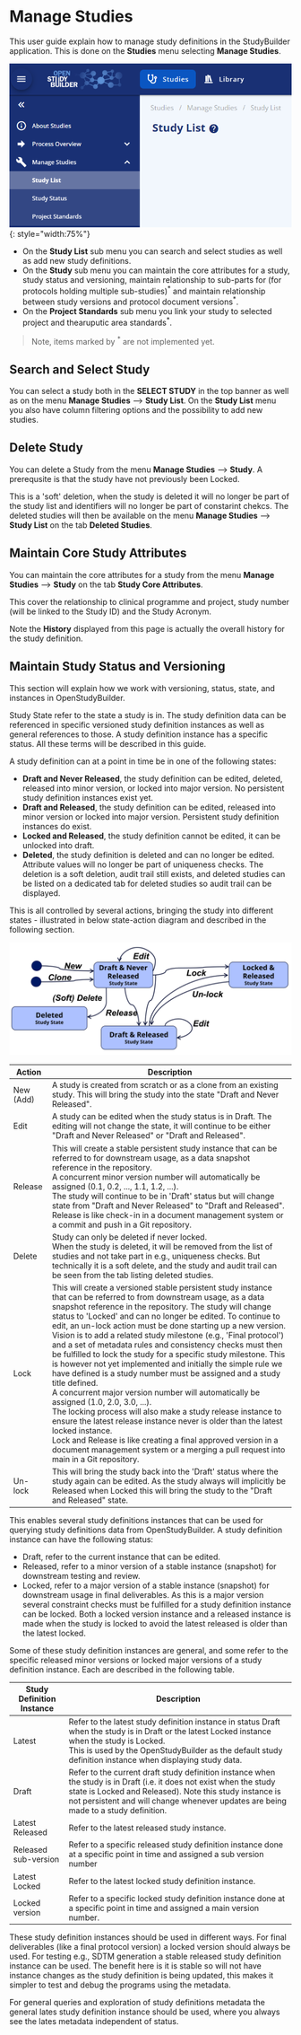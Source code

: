 # Manage Studies

This user guide explain how to manage study definitions in the StudyBuilder application. This is done on the **Studies** menu selecting **Manage Studies**.

![Conceptual architecture for the clinical-MDR and the StudyBuilder](./img/guide_manage_studies_01.png){: style="width:75%"}

- On the **Study List** sub menu you can search and select studies as well as add new study definitions.
- On the **Study** sub menu you can maintain the core attributes for a study, study status and versioning, maintain relationship to sub-parts for (for protocols holding multiple sub-studies)<sup>\*</sup> and maintain relationship between study versions and protocol document versions<sup>\*</sup>.
- On the **Project Standards** sub menu you link your study to selected project and thearuputic area standards<sup>\*</sup>.

> Note, items marked by <sup>\*</sup> are not implemented yet.


## Search and Select Study

You can select a study both in the **SELECT STUDY** in the top banner as well as on the menu **Manage Studies** --> **Study List**. On the **Study List** menu you also have column filtering options and the possibility to add new studies.


## Delete Study

You can delete a Study from the menu **Manage Studies** --> **Study**. A prerequsite is that the study have not previously been Locked.

This is a 'soft' deletion, when the study is deleted it will no longer be part of the study list and identifiers will no longer be part of constarint chekcs. The deleted studies will then be available on the menu **Manage Studies** --> **Study List** on the tab **Deleted Studies**.


## Maintain Core Study Attributes

You can maintain the core attributes for a study from the menu **Manage Studies** --> **Study** on the tab **Study Core Attributes**.

This cover the relationship to clinical programme and project, study number (will be linked to the Study ID) and the Study Acronym.

Note the **History** displayed from this page is actually the overall history for the study definition.


## Maintain Study Status and Versioning

This section will explain how we work with versioning, status, state, and instances in OpenStudyBuilder.

Study State refer to the state a study is in. The study definition data can be referenced in specific versioned study definition instances as well as general references to those. A study definition instance has a specific status. All these terms will be described in this guide.

A study definition can at a point in time be in one of the following states:

- **Draft and Never Released**, the study definition can be edited, deleted, released into minor version, or locked into major version. No persistent study definition instances exist yet.
- **Draft and Released**, the study definition can be edited, released into minor version or locked into major version. Persistent study definition instances do exist.
- **Locked and Released**, the study definition cannot be edited, it can be unlocked into draft. 
- **Deleted**, the study definition is deleted and can no longer be edited. Attribute values will no longer be part of uniqueness checks. The deletion is a soft deletion, audit trail still exists, and deleted studies can be listed on a dedicated tab for deleted studies so audit trail can be displayed.

This is all controlled by several actions, bringing the study into different states - illustrated in below state-action diagram and described in the following section.

![Study Versioning State-Action Diagram](./img/guide_manage_studies_02.png)

| Action | Description |
|--------|-------------|
| New (Add) | A study is created from scratch or as a clone from an existing study. This will bring the study into the state "Draft and Never Released". |
| Edit | A study can be edited when the study status is in Draft. The editing will not change the state, it will continue to be either "Draft and Never Released" or "Draft and Released". |
| Release | This will create a stable persistent study instance that can be referred to for downstream usage, as a data snapshot reference in the repository. <br> A concurrent minor version number will automatically be assigned (0.1, 0.2, ..., 1.1, 1.2, ...). <br> The study will continue to be in 'Draft' status but will change state from "Draft and Never Released" to "Draft and Released". <br> Release is like check-in in a document management system or a commit and push in a Git repository. |
| Delete | Study can only be deleted if never locked. <br> When the study is deleted, it will be removed from the list of studies and not take part in e.g., uniqueness checks. But technically it is a soft delete, and the study and audit trail can be seen from the tab listing deleted studies. |
| Lock | This will create a versioned stable persistent study instance that can be referred to from downstream usage, as a data snapshot reference in the repository. The study will change status to 'Locked' and can no longer be edited. To continue to edit, an un-lock action must be done starting up a new version. <br> Vision is to add a related study milestone (e.g., 'Final protocol') and a set of metadata rules and consistency checks must then be fulfilled to lock the study for a specific study milestone. This is however not yet implemented and initially the simple rule we have defined is a study number must be assigned and a study title defined. <br> A concurrent major version number will automatically be assigned (1.0, 2.0, 3.0, ...). <br> The locking process will also make a study release instance to ensure the latest release instance never is older than the latest locked instance. <br> Lock and Release is like creating a final approved version in a document management system or a merging a pull request into main in a Git repository.
| Un-lock | This will bring the study back into the 'Draft' status where the study again can be edited. As the study always will implicitly be Released when Locked this will bring the study to the "Draft and Released" state. |

This enables several study definitions instances that can be used for querying study definitions data from OpenStudyBuilder. A study definition instance can have the following status:

- Draft, refer to the current instance that can be edited.
- Released, refer to a minor version of a stable instance (snapshot) for downstream testing and review.
- Locked, refer to a major version of a stable instance (snapshot) for downstream usage in final deliverables. As this is a major version several constraint checks must be fulfilled for a study definition instance can be locked. Both a locked version instance and a released instance is made when the study is locked to avoid the latest released is older than the latest locked.

Some of these study definition instances are general, and some refer to the specific released minor versions or locked major versions of a study definition instance. Each are described in the following table.

| Study Definition Instance | Description |
|---------------------------|-------------|
| Latest | Refer to the latest study definition instance in status Draft when the study is in Draft or the latest Locked instance when the study is Locked.<br> This is used by the OpenStudyBuilder as the default study definition instance when displaying study data. |
| Draft | Refer to the current draft study definition instance when the study is in Draft (i.e. it does not exist when the study state is Locked and Released). Note this study instance is not persistent and will change whenever updates are being made to a study definition. |
| Latest Released | Refer to the latest released study instance. |
| Released sub-version | Refer to a specific released study definition instance done at a specific point in time and assigned a sub version number|
| Latest Locked | Refer to the latest locked study definition instance. |
| Locked version | Refer to a specific locked study definition instance done at a specific point in time and assigned a main version number. |

These study definition instances should be used in different ways. For final deliverables (like a final protocol version) a locked version should always be used. For testing e.g., SDTM generation a stable released study definition instance can be used. The benefit here is it is stable so will not have instance changes as the study definition is being updated, this makes it simpler to test and debug the programs using the metadata.

For general queries and exploration of study definitions metadata the general lates study definition instance should be used, where you always see the lates metadata independent of status.
